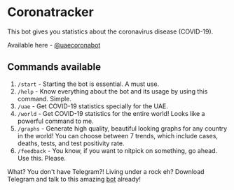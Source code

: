 # Coronatracker
This bot gives you statistics about the coronavirus disease (COVID-19). 

Available here - [@uaecoronabot](https://t.me/uaecoronabot)

## Commands available

1. `/start` - Starting the bot is essential. A must use.
2. `/help` - Know everything about the bot and its usage by using this command. Simple.
3. `/uae` - Get COVID-19 statistics specially for the UAE.
4. `/world` - Get COVID-19 statistics for the entire world! Looks like a powerful command to me.
5. `/graphs` - Generate high quality, beautiful looking graphs for any country in the world! You can choose between 7
    trends, which include cases, deaths, tests, and test positivity rate.
6. `/feedback` - You know, if you want to nitpick on something, go ahead. Use this. Please.


What? You don't have Telegram?! Living under a rock eh? Download Telegram and talk to this amazing 
[bot](https://t.me/uaecoronabot) already!